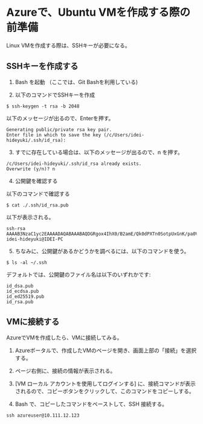 # Azureで、Ubuntu VMを作成する際の前準備

Linux VMを作成する際は、SSHキーが必要になる。


## SSHキーを作成する

1. Bash を起動 （ここでは、Git Bashを利用している)

2. 以下のコマンドでSSHキーを作成
```
$ ssh-keygen -t rsa -b 2048
```
以下のメッセージが出るので、Enterを押す。

```
Generating public/private rsa key pair.
Enter file in which to save the key (/c/Users/idei-hideyuki/.ssh/id_rsa):
```

3. すでに存在している場合は、以下のメッセージが出るので、n を押す。

```
/c/Users/idei-hideyuki/.ssh/id_rsa already exists.
Overwrite (y/n)? n
```

4. 公開鍵を確認する

以下のコマンドで確認する

```
$ cat ./.ssh/id_rsa.pub
```

以下が表示される。

```
ssh-rsa AAAAB3NzaC1yc2EAAAADAQABAAABAQDGRgox4IhX0/B2amE/Qk0dPXTn0SotpUxGnK/pa0VQMSGo/kso8cEGPNLPnebp4BbcuBqw6eD6iA6kKTnzdpxxTybvMrBNjWnY/SUG/HSrlKlORoj0KDjD2ZOagQmWraUGUUEve/NUR4nh6vgsfKkOaNbZ78e7J3kudZDfs83MCCQ7DiXkaVuQL/7YfhmYV1u+YCOAx429vRXjqMYNoJgbgTMjZfLM6Dy6AzlKA/0OXjLJcNuINWBolde2574o8Ty6CoHi72dbhZcz+8D4N2wumVSEuN6mLe+CsDlAnYgV6p1mgQWfj5QCknt8xY+N5laSkW1laULhIIEe3/ShONdP idei-hideyuki@IDEI-PC
```

5. ちなみに、公開鍵があるかどうかを調べるには、以下のコマンドを使う。

```
$ ls -al ~/.ssh
```

デフォルトでは、公開鍵のファイル名は以下のいずれかです:
```
id_dsa.pub
id_ecdsa.pub
id_ed25519.pub
id_rsa.pub
```

## VMに接続する

AzureでVMを作成したら、VMに接続してみる。

1. Azureポータルで、作成したVMのページを開き、画面上部の「接続」を選択する。

2. ページ右側に、接続の情報が表示される。

3. [VM ローカル アカウントを使用してログインする] に、接続コマンドが表示されるので、コピーボタンをクリックして、このコマンドをコピーしする。

4. Bash で、コピーしたコマンドをペーストして、SSH 接続する。

```
ssh azureuser@10.111.12.123
```
